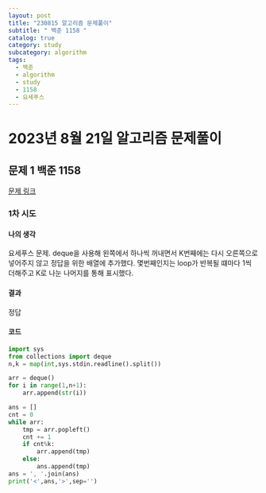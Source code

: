 ```yaml
---
layout: post
title: "230815 알고리즘 문제풀이"
subtitle: " 백준 1158 "
catalog: true
category: study
subcategory: algorithm
tags:
  - 백준
  - algorithm
  - study
  - 1158
  - 요세푸스
---
```


# 2023년 8월 21일 알고리즘 문제풀이

## 문제 1 백준 1158

[문제 링크](https://www.acmicpc.net/problem/1158)

### 1차 시도

#### 나의 생각

요세푸스 문제. deque을 사용해 왼쪽에서 하나씩 꺼내면서 K번째에는 다시 오른쪽으로 넣어주지 않고 정답을 위한 배열에 추가했다. 몇번째인지는 loop가 반복될 떄마다 1씩 더해주고 K로 나눈 나머지를 통해 표시했다.

#### 결과

정답

#### 코드

```python
import sys
from collections import deque
n,k = map(int,sys.stdin.readline().split())

arr = deque()
for i in range(1,n+1):
    arr.append(str(i))

ans = []
cnt = 0
while arr:
    tmp = arr.popleft()
    cnt += 1
    if cnt%k:
        arr.append(tmp)
    else:
        ans.append(tmp)
ans = ', '.join(ans)
print('<',ans,'>',sep='')
```
